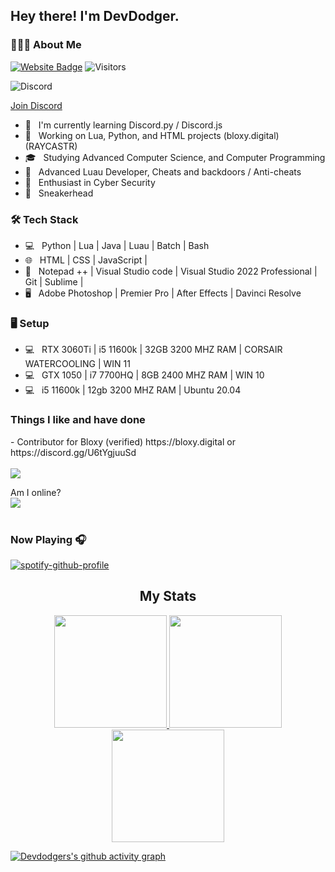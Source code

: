 



<h2> Hey there! I'm DevDodger. 

<h3> 👨🏻‍💻 About Me </h3>

[![Website Badge](https://img.shields.io/badge/-Website-black?style=flat-square&logo=google-chrome&logoColor=white&link=https://devdodger.studio/)](https://devdodger.studio)
<img src="https://komarev.com/ghpvc/?username=devdodger&label=Profile%20Views&color=008042&style=flat&label=Visitors" alt="Visitors"></a>
<br>
  
![Discord](https://cdn.discordapp.com/attachments/959656598421266453/997252996834533457/unknown.png)

</href><a href="https://discord.gg/jc34zFsDTj">Join Discord</a>

- 🔭 &nbsp; I'm currently learning Discord.py / Discord.js
- 🤔 &nbsp; Working on Lua, Python, and HTML projects (bloxy.digital) (RAYCASTR)
- 🎓 &nbsp; Studying Advanced Computer Science, and Computer Programming
- 💼 &nbsp; Advanced Luau Developer, Cheats and backdoors / Anti-cheats
- 🌱 &nbsp; Enthusiast in Cyber Security
- 👟 &nbsp; Sneakerhead 

<h3>🛠 Tech Stack</h3>

- 💻 &nbsp; Python | Lua | Java | Luau | Batch | Bash
- 🌐 &nbsp; HTML | CSS | JavaScript | 
- 🔧 &nbsp; Notepad ++ | Visual Studio code | Visual Studio 2022 Professional | Git | Sublime | 
- 🖥 &nbsp; Adobe Photoshop | Premier Pro | After Effects | Davinci Resolve
  
<h3> 🖥️ Setup</h3>

- 💻 &nbsp; RTX 3060Ti |  i5 11600k | 32GB 3200 MHZ RAM | CORSAIR WATERCOOLING | WIN 11
- 💻 &nbsp; GTX 1050 | i7 7700HQ | 8GB  2400 MHZ RAM | WIN 10
- 💻 &nbsp; i5 11600k | 12gb 3200 MHZ RAM | Ubuntu 20.04

<h3> Things I like and have done </h3>
- Contributor for Bloxy (verified) https://bloxy.digital  or https://discord.gg/U6tYgjuuSd
<br>
<br>

<a href="https://github.com/MushyToast/CyberBlue/graphs/contributors">
  <img src="https://contrib.rocks/image?repo=MushyToast/CyberBlue" />
</a>


 
 Am I online?
 <br>
 <img src="https://discord.c99.nl/widget/theme-2/383735130767753227.png"/>
 <br>
 <br>
 ### Now Playing 🎧

[![spotify-github-profile](https://spotify-github-profile.vercel.app/api/view?uid=the989uc2ymxusqkcrlfxsyzo&cover_image=true&theme=default&bar_color=0062ff&bar_color_cover=false)](https://github.com/kittinan/spotify-github-profile)
<br>
 
<h2 align="center">My Stats</h2>
 <p align="center">
 <a href="https://www.youtube.com/channel/UCX_Coa0KVnjpK7BO2SHbKjw" target="_blank">
  <img height="180em" src="https://github-readme-stats-eight-theta.vercel.app/api?username=DevDodger&show_icons=true&theme=dracula&include_all_commits=false&count_private=true&hide_border=true">
 <img height="180em" src="https://github-readme-stats.vercel.app/api/top-langs/?username=DevDodger&layout=compact&theme=dracula&hide_border=true">
  <img height="180em" src="https://github-readme-streak-stats.herokuapp.com?user=DevDodger&theme=dracula&hide_border=true&date_format=M%20j%5B%2C%20Y%5D">
 </a>
 </p>

[![Devdodgers's github activity graph](https://activity-graph.herokuapp.com/graph?username=devdodger&theme=xcode)](https://git.io/devdodger)
